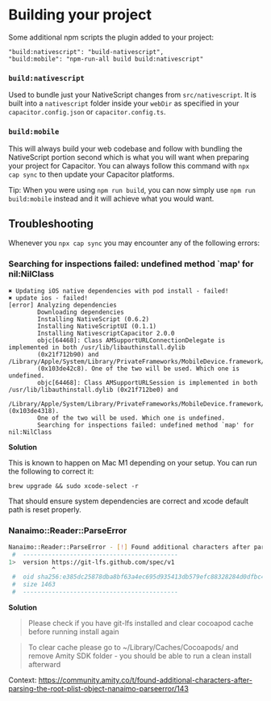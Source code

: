 # Building your project

Some additional npm scripts the plugin added to your project:

```shell
"build:nativescript": "build-nativescript",
"build:mobile": "npm-run-all build build:nativescript"
```

### `build:nativescript`

Used to bundle just your NativeScript changes from `src/nativescript`. It is built into a `nativescript` folder inside your `webDir` as specified in your `capacitor.config.json` or `capacitor.config.ts`.

### `build:mobile`

This will always build your web codebase and follow with bundling the NativeScript portion second which is what you will want when preparing your project for Capacitor. You can always follow this command with `npx cap sync` to then update your Capacitor platforms.

Tip: When you were using `npm run build`, you can now simply use `npm run build:mobile` instead and it will achieve what you would want.

## Troubleshooting

Whenever you `npx cap sync` you may encounter any of the following errors:

### Searching for inspections failed: undefined method `map' for nil:NilClass

```
✖ Updating iOS native dependencies with pod install - failed!
✖ update ios - failed!
[error] Analyzing dependencies
        Downloading dependencies
        Installing NativeScript (0.6.2)
        Installing NativeScriptUI (0.1.1)
        Installing NativescriptCapacitor 2.0.0
        objc[64468]: Class AMSupportURLConnectionDelegate is implemented in both /usr/lib/libauthinstall.dylib
        (0x21f712b90) and /Library/Apple/System/Library/PrivateFrameworks/MobileDevice.framework/Versions/A/MobileDevice
        (0x103de42c8). One of the two will be used. Which one is undefined.
        objc[64468]: Class AMSupportURLSession is implemented in both /usr/lib/libauthinstall.dylib (0x21f712be0) and
        /Library/Apple/System/Library/PrivateFrameworks/MobileDevice.framework/Versions/A/MobileDevice (0x103de4318).
        One of the two will be used. Which one is undefined.
        Searching for inspections failed: undefined method `map' for nil:NilClass
```

**Solution**

This is known to happen on Mac M1 depending on your setup. You can run the following to correct it:

```
brew upgrade && sudo xcode-select -r
```

That should ensure system dependencies are correct and xcode default path is reset properly.

### Nanaimo::Reader::ParseError

```bash
Nanaimo::Reader::ParseError - [!] Found additional characters after parsing the root plist object
 #  -------------------------------------------
1>  version https://git-lfs.github.com/spec/v1
            ^
 #  oid sha256:e385dc25878dba8bf63a4ec695d935413db579efc88328284d0dfbc4d440c08d
 #  size 1463
 #  -------------------------------------------
```

**Solution**

> Please check if you have git-lfs installed and clear cocoapod cache before running install again

> To clear cache please go to ~/Library/Caches/Cocoapods/ and remove Amity SDK folder - you should be able to run a clean install afterward

Context: https://community.amity.co/t/found-additional-characters-after-parsing-the-root-plist-object-nanaimo-parseerror/143